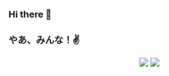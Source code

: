 ### Hi there 👋
### やあ、みんな！✌

<!--
**JamnCN/JamnCN** is a ✨ _special_ ✨ repository because its `README.md` (this file) appears on your GitHub profile.

Here are some ideas to get you started:

- 🔭 I’m currently working on ...
- 🌱 I’m currently learning ...
- 👯 I’m looking to collaborate on ...
- 🤔 I’m looking for help with ...
- 💬 Ask me about ...
- 📫 How to reach me: ...
- 😄 Pronouns: ...
- ⚡ Fun fact: ...
-->
<p align="center">
  <img src="https://github-readme-stats.vercel.app/api?username=PazaEra&show_icons=true&theme=dark" />
  <img src="https://github-readme-stats.vercel.app/api/top-langs/?username=PazaEra&theme=dark&layout=compact" />
</p>
